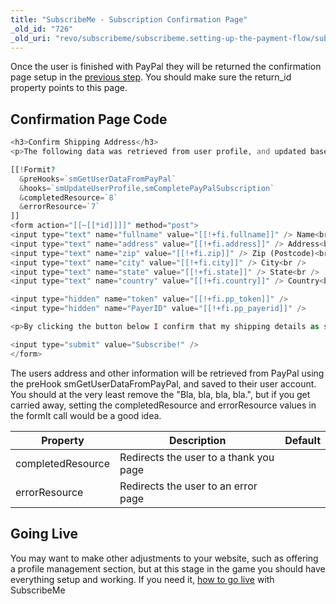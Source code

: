 ```yaml
---
title: "SubscribeMe - Subscription Confirmation Page"
_old_id: "726"
_old_uri: "revo/subscribeme/subscribeme.setting-up-the-payment-flow/subscribeme-subscription-confirmation-page"
---
```


Once the user is finished with PayPal they will be returned the confirmation page setup in the [previous step](/extras/subscribeme/subscribeme.setting-up-the-payment-flow/subscribeme-setting-up-the-payment-methods "SubscribeMe - Setting up the Payment Methods"). You should make sure the return\_id property points to this page.

## Confirmation Page Code

``` php
<h3>Confirm Shipping Address</h3>
<p>The following data was retrieved from user profile, and updated based on your PayPal account. If your subscription includes shipping, <strong>make sure all details below are correct</strong>. Your details will then be updated on your user profile (PayPal will not be changed). </p>

[[!Formit?
  &preHooks=`smGetUserDataFromPayPal`
  &hooks=`smUpdateUserProfile,smCompletePayPalSubscription`
  &completedResource=`8`
  &errorResource=`7`
]]
<form action="[[~[[*id]]]]" method="post">
<input type="text" name="fullname" value="[[!+fi.fullname]]" /> Name<br />
<input type="text" name="address" value="[[!+fi.address]]" /> Address<br />
<input type="text" name="zip" value="[[!+fi.zip]]" /> Zip (Postcode)<br />
<input type="text" name="city" value="[[!+fi.city]]" /> City<br />
<input type="text" name="state" value="[[!+fi.state]]" /> State<br />
<input type="text" name="country" value="[[!+fi.country]]" /> Country<br />

<input type="hidden" name="token" value="[[!+fi.pp_token]]" />
<input type="hidden" name="PayerID" value="[[!+fi.pp_payerid]]" />

<p>By clicking the button below I confirm that my shipping details as stated above are correct. Furthermore I grant [[++site_name]] permission to create a recurring payments profile on PayPal which will automatically pay for the requested subscription. Bla, bla, bla, bla.</p>

<input type="submit" value="Subscribe!" />
</form>
```

The users address and other information will be retrieved from PayPal using the preHook smGetUserDataFromPayPal, and saved to their user account. You should at the very least remove the "Bla, bla, bla, bla.", but if you get carried away, setting the completedResource and errorResource values in the formIt call would be a good idea.

| Property          | Description                            | Default |
| ----------------- | -------------------------------------- | ------- |
| completedResource | Redirects the user to a thank you page |         |
| errorResource     | Redirects the user to an error page    |         |

## Going Live

You may want to make other adjustments to your website, such as offering a profile management section, but at this stage in the game you should have everything setup and working. If you need it, [how to go live](/extras/subscribeme/subscribeme.configuring-api-credentials,-ipn-and-going-live "SubscribeMe.Configuring API Credentials, IPN and going Live") with SubscribeMe